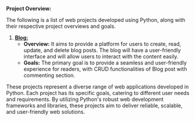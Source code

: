 **Project Overview:**

The following is a list of web projects developed using Python, along with their respective project overviews and goals.

1. [**Blog:**](./Web_Projects/README-Django_Blog.md)
   - **Overview:** It aims to provide a platform for users to create, read, update, and delete blog posts. The blog will have a user-friendly interface and will allow users to interact with the content easily.
   - **Goals:** The primary goal is to provide a seamless and user-friendly experience for readers, with CRUD functionalities of Blog post with commenting section.

<!-- 2. **Social Networking Platform:**
   - **Overview:** The Social Networking Platform project focuses on building a virtual community where users can create profiles, connect with friends, share updates, and interact through comments and likes. It may also include additional features like messaging, event organization, and privacy settings.
   - **Goals:** The goal of this project is to provide users with a platform to connect and communicate with others, fostering social interactions and facilitating the sharing of information and experiences.

3. **Content Management System (CMS):**
   - **Overview:** The CMS project involves creating a web application that enables users to manage and publish digital content, such as articles, blog posts, and multimedia files. It may include features like user authentication, content editing and publishing, version control, and search functionality.
   - **Goals:** The primary goal is to provide an intuitive interface for content creators to manage and organize their digital assets, streamline the publishing process, and facilitate content discovery for users.

4. **Online Learning Platform:**
   - **Overview:** The Online Learning Platform project aims to develop a web-based platform for hosting educational content, including courses, tutorials, and assessments. It may incorporate features like user registration, course enrollment, progress tracking, multimedia content delivery, and discussion forums.
   - **Goals:** The primary goal is to provide a comprehensive and interactive learning environment, enabling users to acquire knowledge and skills in a structured and engaging manner.

5. **Booking and Reservation System:**
   - **Overview:** The Booking and Reservation System project involves creating a web application for managing bookings and reservations for various services, such as hotels, restaurants, or event venues. It may include features like availability calendars, booking forms, payment processing, and email notifications.
   - **Goals:** The main goal is to provide a convenient and efficient platform for customers to book and manage their reservations, while also helping service providers streamline their booking processes and improve customer satisfaction. -->

These projects represent a diverse range of web applications developed in Python. Each project has its specific goals, catering to different user needs and requirements. By utilizing Python's robust web development frameworks and libraries, these projects aim to deliver reliable, scalable, and user-friendly web solutions.
